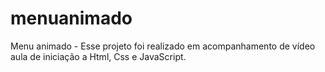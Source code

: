 # menuanimado
Menu animado - Esse projeto foi realizado em acompanhamento  de vídeo aula de iniciação a Html, Css e JavaScript.
